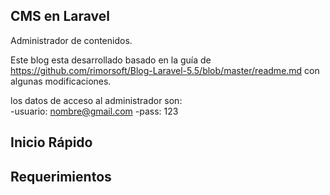 ## CMS en Laravel

Administrador de contenidos. 

Este blog esta desarrollado basado en la guía de 
https://github.com/rimorsoft/Blog-Laravel-5.5/blob/master/readme.md
con algunas modificaciones.

los datos de acceso al administrador son:	
	-usuario: nombre@gmail.com 
	-pass: 123

## Inicio Rápido

## Requerimientos